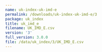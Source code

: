 ```yaml
---
name: uk-index-uk-imd-e
permalink: /downloads/uk-index-uk-imd-e/3
package: uk_index
title: uk_imd_e
filename: UK_IMD_E.csv
version: '3'
full_version: 3.0.0
file: /data/uk_index/3/UK_IMD_E.csv
---
```


